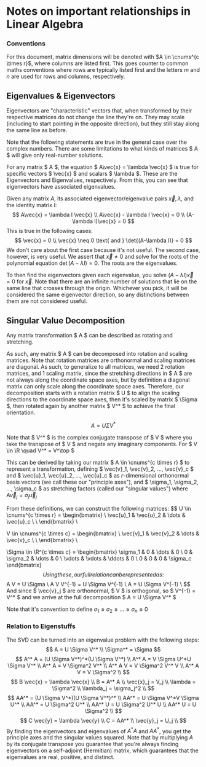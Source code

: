 # Notes on important relationships in Linear Algebra

### Conventions

For this document, matrix dimensions will be denoted with $A \in \cnums^{c \times r}$, where columns are listed first. This goes counter to common maths conventions where rows are typically listed first and the letters $m$ and $n$ are used for rows and columns, respectively.

## Eigenvalues & Eigenvectors

Eigenvectors are "characteristic" vectors that, when transformed by their respective matrices do not change the line they're on. They may scale (including to start pointing in the opposite direction), but they still stay along the same line as before.

Note that the following statements are true in the general case over the complex numbers. There are some limitations to what kinds of matrices $ A $ will give only real-number solutions.

For any matrix $ A $, the equation $ A\vec{x} = \lambda \vec{x} $ is true for specific vectors $ \vec{x} $ and scalars $ \lambda $. These are the Eigenvectors and Eigenvalues, respectively. From this, you can see that eigenvectors have associated eigenvalues.

Given any matrix $A$, its associated eigenvector/eigenvalue pairs $\vec{x}, \lambda$, and the identity matrix $I$:
$$
A\vec{x} = \lambda I \vec{x} \\
A\vec{x} - \lambda I \vec{x} = 0 \\
(A-\lambda I)\vec{x} = 0
$$
This is true in the following cases:
$$
\vec{x} = 0 \\
\vec{x} \neq 0 \text{ and } \det{(A-\lambda I)} = 0
$$
We don't care about the first case because it's not useful. The second case, however, is very useful. We assert that $\vec{x} \neq 0$ and solve for the roots of the polynomial equation $\det{(A-\lambda I)} = 0$. The roots are the eigenvalues.

To then find the eigenvectors given each eigenvalue, you solve $(A-\lambda I)\vec{x} = 0$ for $\vec{x}$. Note that there are an infinite number of solutions that lie on the same line that crosses through the origin. Whichever you pick, it will be considered the same eigenvector direction, so any distinctions between them are not considered useful.

## Singular Value Decomposition

Any matrix transformation $ A $ can be described as rotating and stretching.

As such, any matrix $ A $ can be decomposed into rotation and scaling matrices. Note that rotation matrices are orthonormal and scaling matrices are diagonal. As such, to generalize to all matrices, we need 2 rotation matrices, and 1 scaling matrix, since the stretching directions in $ A $ are not always along the coordinate space axes, but by definition a diagonal matrix can only scale along the coordinate space axes. Therefore, our decomposition starts with a rotation matrix $ U $ to align the scaling directions to the coordinate space axes, then it's scaled by matrix $ \Sigma $, then rotated again by another matrix $ V^* $ to achieve the final orientation.

$$
A = U \Sigma V^*
$$

Note that $ V^* $ is the complex conjugate transpose of $ V $ where you take the transpose of $ V $ and negate any imaginary components. For $ V \in \R \quad V^* = V^\top $

This can be derived by taking our matrix $ A \in \cnums^{c \times r} $ to represent a transformation, defining $ \vec{v}_1, \vec{v}_2, ..., \vec{v}_c $ and $ \vec{u}_1, \vec{u}_2, ..., \vec{u}_c $ as $r$-dimensional orthonormal basis vectors (we call these our "principle axes"), and $ \sigma_1, \sigma_2, ..., \sigma_c $ as stretching factors (called our "singular values") where $A \vec{v}_j = \sigma_j \vec{u}_j$

From these definitions, we can construct the following matrices:
$$
U \in \cnums^{c \times r} =
\begin{bmatrix}
\\
\vec{u}_1 & \vec{u}_2 & \dots & \vec{u}_c \\
\\
\end{bmatrix} \\

V \in \cnums^{c \times c} =
\begin{bmatrix}
\\
\vec{v}_1 & \vec{v}_2 & \dots & \vec{v}_c \\
\\
\end{bmatrix} \\

\Sigma \in \R^{c \times c} =
\begin{bmatrix}
\sigma_1 & 0 & \dots & 0 \\
0 & \sigma_2 & \dots & 0 \\
\vdots & \vdots & \ddots & 0 \\
0 & 0 & 0 & \sigma_c
\end{bmatrix}
$$
Using these, our full relation can be represented as:
$$
A V = U \Sigma \\
A V V^{-1} = U \Sigma V^{-1} \\
A = U \Sigma V^{-1} \\
$$
And since $ \vec{v}_j $ are orthonormal, $ V $ is orthogonal, so $ V^{-1} = V^* $ and we arrive at the full decomposition $ A = U \Sigma V^* $

Note that it's convention to define $\sigma_1 \ge \sigma_2 \ge ... \ge \sigma_n \ge 0$

### Relation to Eigenstuffs

The SVD can be turned into an eigenvalue problem with the following steps:
$$
A = U \Sigma V^* \\
\Sigma^* = \Sigma
$$
$$
A^* A = (U \Sigma V^*)^*(U \Sigma V^*) \\
A^* A = V \Sigma U^*U \Sigma V^* \\
A^* A = V \Sigma^2 V^* \\
A^* A V = V \Sigma^2 V^* V \\
A^* A V = V \Sigma^2 \\
$$
$$
B \vec{x} = \lambda \vec{x} \\
B = A^* A \\
\vec{x}_j = V_j \\
\lambda = \Sigma^2 \\
\lambda_j = \sigma_j^2 \\
$$
$$
AA^* = (U \Sigma V^*)(U \Sigma V^*)^* \\
AA^* = U \Sigma V^*V \Sigma U^* \\
AA^* = U \Sigma^2 U^* \\
AA^* U = U \Sigma^2 U^* U \\
AA^* U = U \Sigma^2 \\
$$
$$
C \vec{y} = \lambda \vec{y} \\
C = AA^* \\
\vec{y}_j = U_j \\
$$
By finding the eigenvectors and eigenvalues of $A^*A$ and $AA^*$, you get the principle axes and the singular values squared. Note that by multiplying $A$ by its conjugate transpose you guarantee that you're always finding eigenvectors on a self-adjoint (Hermitian) matrix, which guarantees that the eigenvalues are real, positive, and distinct.